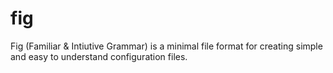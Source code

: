 # fig
Fig (Familiar &amp; Intiutive Grammar) is a minimal file format for creating simple and easy to understand configuration files.
